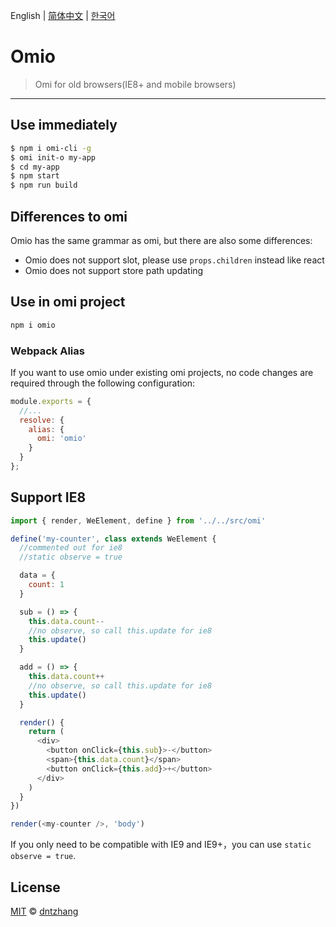 English | [简体中文](./README.CN.md) | [한국어](./README.KR.md)

# Omio

> Omi for old browsers(IE8+ and mobile browsers)

---

## Use immediately

```bash
$ npm i omi-cli -g             
$ omi init-o my-app   
$ cd my-app           
$ npm start                     
$ npm run build               
```

## Differences to omi

Omio has the same grammar as omi, but there are also some differences:

* Omio does not support slot, please use `props.children` instead like react 
* Omio does not support store path updating


## Use in omi project

``` bash
npm i omio
```

### Webpack Alias

If you want to use omio under existing omi projects, no code changes are required through the following configuration:

```js
module.exports = {
  //...
  resolve: {
    alias: {
      omi: 'omio'
    }
  }
};
```

## Support IE8

```js
import { render, WeElement, define } from '../../src/omi'

define('my-counter', class extends WeElement {
  //commented out for ie8
  //static observe = true

  data = {
    count: 1
  }

  sub = () => {
    this.data.count--
    //no observe, so call this.update for ie8
    this.update()
  }

  add = () => {
    this.data.count++
    //no observe, so call this.update for ie8
    this.update()
  }

  render() {
    return (
      <div>
        <button onClick={this.sub}>-</button>
        <span>{this.data.count}</span>
        <button onClick={this.add}>+</button>
      </div>
    )
  }
})

render(<my-counter />, 'body')
```

If you only need to be compatible with IE9 and IE9+，you can use `static observe = true`.

## License

[MIT](https://github.com/Tencent/omi/blob/master/LICENSE) © [dntzhang](https://github.com/dntzhang)
